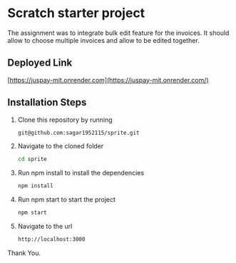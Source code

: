 # Scratch starter project

The assignment was to integrate bulk edit feature for the invoices. It should allow to choose multiple invoices and allow to be edited together.

## Deployed Link

[https://juspay-mit.onrender.com](https://juspay-mit.onrender.com/)

## Installation Steps

1. Clone this repository by running

   ```bash
   git@github.com:sagar1952115/sprite.git
   ```

2. Navigate to the cloned folder

   ```bash
   cd sprite
   ```

3. Run npm install to install the dependencies
   ```bash
   npm install
   ```
4. Run npm start to start the project
   ```bash
   npm start
   ```
5. Navigate to the url

   ```bash
   http://localhost:3000
   ```

Thank You.
